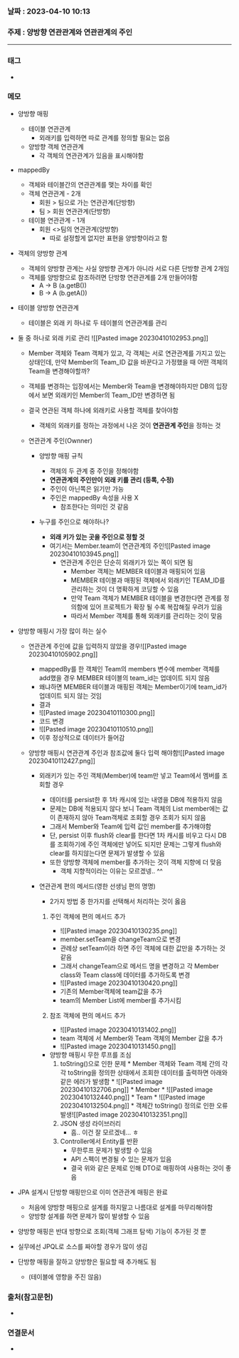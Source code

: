 ### 날짜 : 2023-04-10 10:13
### 주제 : 양방향 연관관계와 연관관계의 주인
---
### 태그
* 

### 메모
* 양방향 매핑
	* 테이블 연관관계
		* 외래키를 입력하면 따로 관계를 정의할 필요는 없음
	* 양방향 객체 연관관계
		* 각 객체의 연관관계가 있음을 표시해야함

* mappedBy
	* 객체와 테이블간의 연관관계를 맺는 차이를 확인
	* 객체 연관관계 - 2개 
		* 회원 > 팀으로 가는 연관관계(단방향)
		* 팀 > 회원 연관관계(단방향)
	* 테이블 연관관계 - 1개
		* 회원 <>팀의 연관관계(양방향)
			* 따로 설정할게 없지만 표현을 양방향이라고 함

* 객체의 양방향 관계
	* 객체의 양방향 관계는 사실 양방향 관계가 아니라 서로 다른 단방향 관계 2개임
	* 객체를 양방향으로 참조하려면 단방향 연관관계를 2개 만들어야함
		* A -> B (a.getB()) 
		* B -> A (b.getA())
		
* 테이블 양방향 연관관계
	* 테이블은 외래 키 하나로 두 테이블의 연관관계를 관리

* 둘 중 하나로 외래 키로 관리 ![[Pasted image 20230410102953.png]]
	* Member 객체와 Team 객체가 있고, 각 객체는 서로 연관관계를 가지고 있는 상태인데, 만약 Member의 Team_ID 값을 바꾼다고 가정했을 때 어떤 객체의 Team을 변경해야할까?
	* 객체를 변경하는 입장에서는 Member와 Team을 변경해야하지만 DB의 입장에서 보면 외래키인 Member의 Team_ID만 변경하면 됨
	* 결국 연관된 객체 하나에 외래키로 사용할 객체를 찾아야함
		* 객체의 외래키를 정하는 과정에서 나온 것이 **연관관계 주인**을 정하는 것

	* 연관관계 주인(Ownner)
		* 양방향 매핑 규칙
			* 객체의 두 관계 중 주인을 정해야함
			* **연관관계의 주인만이 외래 키를 관리 (등록, 수정)**
			* 주인이 아닌쪽은 읽기만 가능
			* 주인은 mappedBy 속성을 사용 X
				* 참조한다는 의미인 것 같음
	
		* 누구를 주인으로 해야하나?
			* **외래 키가 있는 곳을 주인으로 정할 것**
			* 여기서는 Member.team이 연관관계의 주인![[Pasted image 20230410103945.png]]
				* 연관관계 주인은 단순히 외래키가 있는 쪽이 되면 됨
					* Member 객체는 MEMBER 테이블과 매핑되어 있음
					* MEMBER 테이블과 매핑된 객체에서 외래키인 TEAM_ID를 관리하는 것이 더 명확하게 코딩할 수 있음
					* 만약 Team 객체가 MEMBER 테이블을 변경한다면 관계를 정의함에 있어 프로젝트가 확장 될 수록 복잡해질 우려가 있음 
					* 따라서 Member 객체를 통해 외래키를 관리하는 것이 맞음
					
* 양방향 매핑시 가장 많이 하는 실수
	* 연관관계 주인에 값을 입력하지 않았을 경우![[Pasted image 20230410105902.png]]
		* mappedBy를 한 객체인 Team의 members 변수에 member 객체를 add했을 경우 MEMBER 테이블의 team_id는 업데이트 되지 않음
		* 왜냐하면 MEMBER 테이블과 매핑된 객체는 Member이기에 team_id가 업데이트 되지 않는 것임
		* 결과
		* ![[Pasted image 20230410110300.png]]
		* 코드 변경 
		* ![[Pasted image 20230410110510.png]]
		* 이후 정상적으로 데이터가 들어감
		
	* 양방향 매핑시 연관관계 주인과 참조값에 둘다 입력 해야함![[Pasted image 20230410112427.png]]
		* 외래키가 있는 주인 객체(Member)에 team만 넣고 Team에서 멤버를 조회할 경우 
			* 데이터를 persist한 후 1차 캐시에 있는 내영을 DB에 적용하지 않음
			* 문제는 DB에 적용되지 않다 보니 Team 객체의 List member에는 값이 존재하지 않아 Team객체로 조회할 경우 조회가 되지 않음
			* 그래서 Member와 Team에 입력 값인 member를 추가해야함
			* 단, persist 이후 flush와 clear를 한다면 1차 캐시를 비우고 다시 DB를 조회하기에 주인 객체에만 넣어도 되지만 문제는 그렇게 flush와 clear를 하지않는다면 문제가 발생할 수 있음
			* 또한 양방향 객체에 member를 추가하는 것이 객체 지향에 더 맞음
				* 객체 지향적이라는 이유는 모르겠넹.. ^^
				
		* 연관관계 편의 메서드(영한 선생님 편의 명명)
			* 2가지 방법 중 한가지를 선택해서 처리하는 것이 옳음
			1. 주인 객체에 편의 메서드 추가 
				* ![[Pasted image 20230410130235.png]]
				* member.setTeam을 changeTeam으로 변경
				* 관례상 setTeam이라 하면 주인 객체에 대한 값만을 추가하는 것 같음
				* 그래서 changeTeam으로 메서드 명을 변경하고 각 Member class와 Team class에 데이터를 추가하도록 변경
				* ![[Pasted image 20230410130420.png]]
				* 기존의 Member객체에 team값을 추가
				* team의 Member List에 member를 추가시킴
				
			2. 참조 객체에 편의 메서드 추가
				* ![[Pasted image 20230410131402.png]]
				* team 객체에 서 Member와 Team 객체의 Member 값을 추가
				* ![[Pasted image 20230410131450.png]]
		
		  * 양방향 매핑시 무한 루프를 조심
			  1. toString()으로 인한 문제
				* Member 객체와 Team 객체 간의 각각 toString을 정의한 상태에서  조회한 데이터를 출력하면 아래와 같은 에러가 발생함
				* ![[Pasted image 20230410132706.png]]
				* Member
				* ![[Pasted image 20230410132440.png]]
				* Team
				* ![[Pasted image 20230410132504.png]]
				* 객체간 toString() 정의로 인한 오류 발생![[Pasted image 20230410132351.png]]
			2. JSON 생성 라이브러리 
				* 흠.. 이건 잘 모르겠네... ㅎ
			3. Controller에서 Entity를 반환
				* 무한루프 문제가 발생할 수 있음
				* API 스펙이 변경될 수 있는 문제가 있음
				* 결국 위와 같은 문제로 인해 DTO로 매핑하여 사용하는 것이 좋음
				
* JPA 설계시 단방향 매핑만으로 이미 연관관계 매핑은 완료
	* 처음에 양방향 매핑으로 설계를 하지말고 나름대로 설계를 마무리해야함
	* 양방향 설계를 하면 문제가 많이 발생할 수 있음 
* 양방향 매핑은 반대 방향으로 조회(객체 그래프 탐색) 기능이 추가된 것 뿐
* 실무에선 JPQL로 소스를 짜야할 경우가 많이 생김
* 단방향 매핑을 잘하고 양방향은 필요할 때 추가해도 됨
	* (테이블에 영향을 주진 않음)
	
### 출처(참고문헌)
-  

### 연결문서
- 